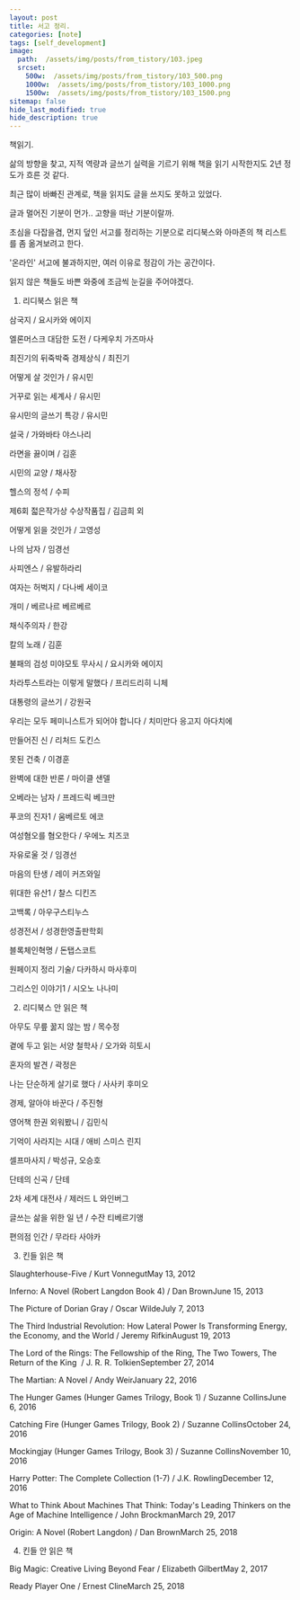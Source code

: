 ```yaml
---
layout: post
title: 서고 정리.
categories: [note]
tags: [self_development]
image:
  path:  /assets/img/posts/from_tistory/103.jpeg
  srcset:
    500w:  /assets/img/posts/from_tistory/103_500.png
    1000w:  /assets/img/posts/from_tistory/103_1000.png
    1500w:  /assets/img/posts/from_tistory/103_1500.png
sitemap: false
hide_last_modified: true
hide_description: true
---
```



  


책읽기.

  


삶의 방향을 찾고, 지적 역량과 글쓰기 실력을 기르기 위해 책을 읽기 시작한지도 2년 정도가 흐른 것 같다.

최근 많이 바빠진 관계로, 책을 읽지도 글을 쓰지도 못하고 있었다.

글과 멀어진 기분이 먼가.. 고향을 떠난 기분이랄까.

  


초심을 다잡을겸, 먼지 덮인 서고를 정리하는 기분으로 리디북스와 아마존의 책 리스트를 좀 옮겨보려고 한다.

'온라인' 서고에 불과하지만, 여러 이유로 정감이 가는 공간이다. 

읽지 않은 책들도 바쁜 와중에 조금씩 눈길을 주어야겠다. 

  


1. 리디북스 읽은 책

  


삼국지 / 요시카와 에이지 

엘론머스크 대담한 도전 / 다케우치 가즈마사

최진기의 뒤죽박죽 경제상식 / 최진기

어떻게 살 것인가 / 유시민

거꾸로 읽는 세계사 / 유시민

유시민의 글쓰기 특강 / 유시민

설국 / 가와바타 야스나리

라면을 끓이며 / 김훈

시민의 교양 / 채사장

헬스의 정석 / 수피

제6회 젋은작가상 수상작품집 / 김금희 외

어떻게 읽을 것인가 / 고영성

나의 남자 / 임경선

사피엔스 / 유발하라리

여자는 허벅지 / 다나베 세이코

개미 / 베르나르 베르베르

채식주의자 / 한강

칼의 노래 / 김훈

불패의 검성 미야모토 무사시 / 요시카와 에이지

차라투스트라는 이렇게 말했다 / 프리드리히 니체

대통령의 글쓰기 / 강원국

우리는 모두 페미니스트가 되어야 합니다 / 치미만다 응고지 아다치에

만들어진 신 / 리처드 도킨스

못된 건축 / 이경훈

완벽에 대한 반론 / 마이클 샌델

오베라는 남자 / 프레드릭 베크만

푸코의 진자1 / 움베르토 에코

여성혐오를 혐오한다 / 우에노 치즈코

자유로울 것 / 임경선

마음의 탄생 / 레이 커즈와일

위대한 유산1 / 찰스 디킨즈

고백록 / 아우구스티누스

성경전서 / 성경한영출판학회

블록체인혁명 / 돈탭스코트

원페이지 정리 기술/ 다카하시 마사후미

그리스인 이야기1 / 시오노 나나미

  


2. 리디북스 안 읽은 책

  


아무도 무릎 꿇지 않는 밤 / 목수정

곁에 두고 읽는 서양 철학사 / 오가와 히토시

혼자의 발견 / 곽정은

나는 단순하게 살기로 했다 / 사사키 후미오

경제, 알아야 바꾼다 / 주진형

영어책 한권 외워봤니 / 김민식

기억이 사라지는 시대 / 애비 스미스 린지

셀프마사지 / 박성규, 오승호

단테의 신곡 / 단테

2차 세계 대전사 / 제러드 L 와인버그

글쓰는 삶을 위한 일 년 / 수잔 티베르기앵

편의점 인간 / 무라타 사야카

  


3. 킨들 읽은 책

  


Slaughterhouse-Five / Kurt VonnegutMay 13, 2012

Inferno: A Novel (Robert Langdon Book 4) / Dan BrownJune 15, 2013

The Picture of Dorian Gray / Oscar WildeJuly 7, 2013

The Third Industrial Revolution: How Lateral Power Is Transforming Energy, the Economy, and the World / Jeremy RifkinAugust 19, 2013

The Lord of the Rings: The Fellowship of the Ring, The Two Towers, The Return of the King  / J. R. R. TolkienSeptember 27, 2014

The Martian: A Novel / Andy WeirJanuary 22, 2016

The Hunger Games (Hunger Games Trilogy, Book 1) / Suzanne CollinsJune 6, 2016

Catching Fire (Hunger Games Trilogy, Book 2) / Suzanne CollinsOctober 24, 2016

Mockingjay (Hunger Games Trilogy, Book 3) / Suzanne CollinsNovember 10, 2016

Harry Potter: The Complete Collection (1-7) / J.K. RowlingDecember 12, 2016

What to Think About Machines That Think: Today's Leading Thinkers on the Age of Machine Intelligence / John BrockmanMarch 29, 2017

Origin: A Novel (Robert Langdon) / Dan BrownMarch 25, 2018

  
4. 킨들 안 읽은 책

  


Big Magic: Creative Living Beyond Fear / Elizabeth GilbertMay 2, 2017

Ready Player One / Ernest ClineMarch 25, 2018

  
  


